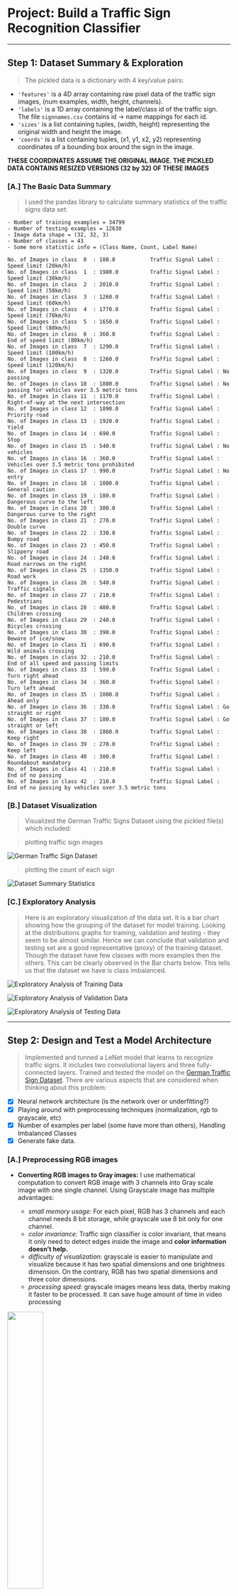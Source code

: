 # Project: Build a Traffic Sign Recognition Classifier

---

## Step 1: Dataset Summary & Exploration

> The pickled data is a dictionary with 4 key/value pairs:
- `'features'` is a 4D array containing raw pixel data of the traffic sign images, (num examples, width, height, channels).
- `'labels'` is a 1D array containing the label/class id of the traffic sign. The file `signnames.csv` contains id -> name mappings for each id.
- `'sizes'` is a list containing tuples, (width, height) representing the original width and height the image.
- `'coords'` is a list containing tuples, (x1, y1, x2, y2) representing coordinates of a bounding box around the sign in the image. 

**THESE COORDINATES ASSUME THE ORIGINAL IMAGE. THE PICKLED DATA CONTAINS RESIZED VERSIONS (32 by 32) OF THESE IMAGES**

### [A.] The Basic Data Summary

> I used the pandas library to calculate summary statistics of the traffic signs data set:

    - Number of training examples = 34799
    - Number of testing examples = 12630
    - Image data shape = (32, 32, 3)
    - Number of classes = 43
    - Some more statistic info = (Class Name, Count, Label Name)

    No. of Images in class  0  : 180.0 	         Traffic Signal Label : Speed limit (20km/h)
    No. of Images in class  1  : 1980.0 	     Traffic Signal Label : Speed limit (30km/h)
    No. of Images in class  2  : 2010.0 	     Traffic Signal Label : Speed limit (50km/h)
    No. of Images in class  3  : 1260.0 	     Traffic Signal Label : Speed limit (60km/h)
    No. of Images in class  4  : 1770.0 	     Traffic Signal Label : Speed limit (70km/h)
    No. of Images in class  5  : 1650.0 	     Traffic Signal Label : Speed limit (80km/h)
    No. of Images in class  6  : 360.0 	         Traffic Signal Label : End of speed limit (80km/h)
    No. of Images in class  7  : 1290.0 	     Traffic Signal Label : Speed limit (100km/h)
    No. of Images in class  8  : 1260.0 	     Traffic Signal Label : Speed limit (120km/h)
    No. of Images in class  9  : 1320.0 	     Traffic Signal Label : No passing
    No. of Images in class 10  : 1800.0 	     Traffic Signal Label : No passing for vehicles over 3.5 metric tons
    No. of Images in class 11  : 1170.0 	     Traffic Signal Label : Right-of-way at the next intersection
    No. of Images in class 12  : 1890.0 	     Traffic Signal Label : Priority road
    No. of Images in class 13  : 1920.0 	     Traffic Signal Label : Yield
    No. of Images in class 14  : 690.0 	         Traffic Signal Label : Stop
    No. of Images in class 15  : 540.0 	         Traffic Signal Label : No vehicles
    No. of Images in class 16  : 360.0 	         Traffic Signal Label : Vehicles over 3.5 metric tons prohibited
    No. of Images in class 17  : 990.0 	         Traffic Signal Label : No entry
    No. of Images in class 18  : 1080.0 	     Traffic Signal Label : General caution
    No. of Images in class 19  : 180.0 	         Traffic Signal Label : Dangerous curve to the left
    No. of Images in class 20  : 300.0 	         Traffic Signal Label : Dangerous curve to the right
    No. of Images in class 21  : 270.0 	         Traffic Signal Label : Double curve
    No. of Images in class 22  : 330.0 	         Traffic Signal Label : Bumpy road
    No. of Images in class 23  : 450.0 	         Traffic Signal Label : Slippery road
    No. of Images in class 24  : 240.0 	         Traffic Signal Label : Road narrows on the right
    No. of Images in class 25  : 1350.0     	 Traffic Signal Label : Road work
    No. of Images in class 26  : 540.0 	         Traffic Signal Label : Traffic signals
    No. of Images in class 27  : 210.0 	    	 Traffic Signal Label : Pedestrians
    No. of Images in class 28  : 480.0 	    	 Traffic Signal Label : Children crossing
    No. of Images in class 29  : 240.0 		     Traffic Signal Label : Bicycles crossing
    No. of Images in class 30  : 390.0 	    	 Traffic Signal Label : Beware of ice/snow
    No. of Images in class 31  : 690.0 		     Traffic Signal Label : Wild animals crossing
    No. of Images in class 32  : 210.0 		     Traffic Signal Label : End of all speed and passing limits
    No. of Images in class 33  : 599.0 		     Traffic Signal Label : Turn right ahead
    No. of Images in class 34  : 360.0 	    	 Traffic Signal Label : Turn left ahead
    No. of Images in class 35  : 1080.0 	     Traffic Signal Label : Ahead only
    No. of Images in class 36  : 330.0 		     Traffic Signal Label : Go straight or right
    No. of Images in class 37  : 180.0 	    	 Traffic Signal Label : Go straight or left
    No. of Images in class 38  : 1860.0     	 Traffic Signal Label : Keep right
    No. of Images in class 39  : 270.0 		     Traffic Signal Label : Keep left
    No. of Images in class 40  : 300.0 		     Traffic Signal Label : Roundabout mandatory
    No. of Images in class 41  : 210.0 		     Traffic Signal Label : End of no passing
    No. of Images in class 42  : 210.0 		     Traffic Signal Label : End of no passing by vehicles over 3.5 metric tons

### [B.] Dataset Visualization
> Visualized the German Traffic Signs Dataset using the pickled file(s) which included: 

> plotting traffic sign images

![German Traffic Sign Dataset](artifacts/output_14_0.png)

> plotting the count of each sign

![Dataset Summary Statistics](artifacts/output_17_1.png)

### [C.] Exploratory Analysis
> Here is an exploratory visualization of the data set. It is a bar chart showing how the grouping of the dataset for model training. Looking at the distributions graphs for training, validation and testing - they seem to be almost similar. Hence we can conclude that validation and testing set are a good representative (proxy) of the training dataset. Though the dataset have few classes with more examples then the others. This can be clearly observed in the Bar charts below. This tells us that the dataset we have is class imbalanced.

![Exploratory Analysis of Training Data](artifacts/output_17_1.png)

![Exploratory Analysis of Validation Data](artifacts/output_18_1.png)

![Exploratory Analysis of Testing Data](artifacts/output_19_1.png)

----

## Step 2: Design and Test a Model Architecture
> Implemented and tunned a LeNet model that learns to recognize traffic signs. It includes two convolutional layers and three fully-connected layers. Trained and tested the model on the [German Traffic Sign Dataset](http://benchmark.ini.rub.de/?section=gtsrb&subsection=dataset). There are various aspects that are considered when thinking about this problem:

- [x] Neural network architecture (is the network over or underfitting?)
- [x] Playing around with preprocessing techniques (normalization, rgb to grayscale, etc)
- [x] Number of examples per label (some have more than others), Handling Imbalanced Classes
- [x] Generate fake data.

### [A.] Preprocessing RGB images

- **Converting RGB images to Gray images:** I use mathematical computation to convert RGB image with 3 channels into Gray scale image with one single channel. Using Grayscale image has multiple advantages:

    * _small memory usage:_ For each pixel, RGB has 3 channels and each channel needs 8 bit storage, while grayscale use 8 bit only for one channel.
    * _color invariance:_ Traffic sign classifier is color invariant, that means it only need to detect edges inside the image and **color information doesn’t help.**
    * _difficulty of visualization:_ grayscale is easier to manipulate and visualize because it has two spatial dimensions and one brightness dimension. On the contrary, RGB has two spatial dimensions and three color dimensions.
    * _processing speed:_ grayscale images means less data, therby making it faster to be processed. It can save huge amount of time in video processing

<img src="artifacts/output_25_0.png" width="40%">


- **Converting Gray images to Scaled / Normalized images:** The second step need the image data to be normalized so that the it has mean zero and equal variance. For image data, `(pixel - 128)/ 128` is a quick way to approximately normalize the data and can be used in this project. _This step changes the range of pixel intensity so all images can have consistent range for pixel values. The reason of normalization is following:

    * _model stability:_ skewed pixel values are harmful, because our model will multiply weights and add bias to these image pixels. If extremely large or small values are involved, both operations can amplify the skewness and cause large error.
    * _improve gradient calculation:_ model needs to calculate gradients in backward propagation. With skewed pixel values, gradient calculation can be out of control.

<img src="artifacts/output_26_0.png" width="40%">


- **Converting Scaled Images to Contrast Stretched Images:** 3. Rescale Intensity as an experiment, I found above simple linear transform can be further improved with “exposure.rescale_intensity” method from skimage library. It uniformly rescaled image intensity to make pixel values inside consistent range and achieved better results. The reason of contrast stretching is following:

    * _rescaling intensity:_ images can have very different contrast due to glare, change of illumination intensity, or etc. It causes images either very bright or too dark, which is difficult to recognize.

<img src="artifacts/output_27_0.png" width="40%">


### [B.] Fine tuning the Model Architecture

 - mu = 0
 - sigma = 0.1
 - dropout = 0.75
 - EPOCHS = 50
 - BATCH_SIZE = 256
 - learning rate = 0.001
 

### [C.] LeNet Model Architecture for Classification

Though, I didn't made much changes to LeNet architecture and kept on fine tuning it. I got results above assignment's expectation so I didn't tried hard for tuning a altogehter different model architecture. Like adding or taking away layers (pooling, convolution, etc), using an activation function or changing the activation function. One common justification for adjusting an architecture would be due to overfitting or underfitting. A high accuracy on the training set but low accuracy on the validation set indicates over fitting; a low accuracy on both sets indicates under fitting.

<img src="artifacts/LeNet Architecture _ f.png">

### [D.] Train, Validate and Test the Model
A validation set is used to assess how well the model is performing. A low accuracy on the training and validation sets imply underfitting. A high accuracy on the training set but low accuracy on the validation set implies overfitting. To train the model, I used an Adam Optimizer with learning rate as mentioned above.


> **Training and validating the LeNet model** 

Training and validating a model is an iterative approach. While building my first model I started training a LeNet Architecture with just 20 epochs, batch size of 256 and dropout of 0.25. I found that the train and validation accuracies were both low which means that my model was underfitting. 

Now I fixated dropout to 0.25, batch size of 256 and tried incresing epochs say 30, then 40, then 50, then 60 etc. Each time I observed a increase in training and validation accuracied until when I took it above 60. Though the model training and validation accuracies both went up so now the problem was the difference between them which was pretty high. Technically which mean this is a situation of overfitting. 

I knew that dropout techniques has a role to play in dealing with the possible overfitting. I tried increasing the dropout from 0.25, then 0.30, then 0.50, then 0.70, then 0.80 and keeping rest same from the previous step. I observed my model got corrected for overfitting. Now after many steps of tuning I found that the model which gives best results was with above stated hyperparameters.

------------------------------------------------------------
------------------------------------------------------------

**EPOCH 1 ...**

Validation Accuracy = 0.684

Train Accuracy = 0.743
    
**EPOCH 2 ...**

Validation Accuracy = 0.819

Train Accuracy = 0.886
    

...
...    
...
    

**EPOCH 49 ...**

Validation Accuracy = 0.959

Train Accuracy = 0.996
    
**EPOCH 50 ...**

Validation Accuracy = 0.959

Train Accuracy = 0.997

------------------------------------------------------------
------------------------------------------------------------

> **Calculating the test data accuracy with the saved Model saved**
From the graph below we can visualize the performance of the training pipeline. My final model results were:

* Training Set Accuracy  = 0.997
* Validation Set Accuracy  = 0.959 
* Test Set Accuracy  = 0.943

![Graph comparing accuracies during training](artifacts/output_46_0.png)

---

## Step 3: Test a Model on New Images downloaded form an external source
> To give yourself more insight into how your model is working, 
- downloaded at five pictures of German traffic signs from the web
- used our model to predict the traffic sign type

### [A.] Loading and Outputing the downloaded Images after resizing

![Images from Web for Testing](artifacts/output_50_2.png)

> CLASS LABELS DESCRIPTION FOR TEST IMAGES FROM WEB 

- '14-stop.png'
- '33-turn_right_ahead.png'
- '15-no-vechicles.png'
- '12-priority-road.png'
- '.ipynb_checkpoints'
- '22-bumpy-road.png'

![Re-sized Web-Images for Testing](artifacts/output_51_0.png)

### [B.] Predicting the Sign Type for Each Image
> For example, if the model predicted 1 out of 5 signs correctly, it's 20% accurate on these new images.
- Running the predictions here and using the model to output the prediction and accuracy for each image.
- Pre-process the images with the same pre-processing pipeline used earlier
- Class Labels for the test images are: [14 33 15 12 22]
- The first image might be difficult to classify because it has a similarity with the No entry sign.

<img src="artifacts/output_54_1.png" width = "50%">

### [C.] Analyzing the Performance on images above
> Test Accuracy = 100.000 %

### [D.] Plotting and Priniting Top 5 Softmax Probabilities For Each Image Found on the Web
> Calculated the top 5 softmax probabilities for each image from the German traffic sign dataset found on the web. 

![Softmax Probability Bar Chart for Image 1](artifacts/output_61_1.png)

    ------------------------------------------------------------
    ------------------------------------------------------------
    
    	 True Label is: =    14:Stop                          
    
       14: Stop                           99.969%
       17: No entry                       0.031%
       32: End of all speed and passing limits 0.000%
       34: Turn left ahead                0.000%
       35: Ahead only                     0.000%
    ------------------------------------------------------------
    ------------------------------------------------------------

![Softmax Probability Bar Chart for Image 2](artifacts/output_61_3.png)

    ------------------------------------------------------------
    ------------------------------------------------------------
    
    	 True Label is: =    33:Turn right ahead              
    
       33: Turn right ahead               100.000%
       37: Go straight or left            0.000%
       14: Stop                           0.000%
        3: Speed limit (60km/h)           0.000%
       35: Ahead only                     0.000%
    ------------------------------------------------------------
    ------------------------------------------------------------


![Softmax Probability Bar Chart for Image 3](artifacts/output_61_5.png)

    ------------------------------------------------------------
    ------------------------------------------------------------
    
    	 True Label is: =    15:No vehicles                   
    
       15: No vehicles                    100.000%
       26: Traffic signals                0.000%
       36: Go straight or right           0.000%
       35: Ahead only                     0.000%
        9: No passing                     0.000%
    ------------------------------------------------------------
    ------------------------------------------------------------
  

![Softmax Probability Bar Chart for Image 4](artifacts/output_61_7.png)

    ------------------------------------------------------------
    ------------------------------------------------------------
    
    	 True Label is: =    12:Priority road                 
    
       12: Priority road                  100.000%
       30: Beware of ice/snow             0.000%
       32: End of all speed and passing limits 0.000%
       35: Ahead only                     0.000%
       40: Roundabout mandatory           0.000%
    ------------------------------------------------------------
    ------------------------------------------------------------

![Softmax Probability Bar Chart for Image 5](artifacts/output_61_9.png)

    ------------------------------------------------------------
    ------------------------------------------------------------
    
    	 True Label is: =    22:Bumpy road                    
    
       22: Bumpy road                     99.976%
       29: Bicycles crossing              0.022%
       26: Traffic signals                0.002%
       25: Road work                      0.000%
       31: Wild animals crossing          0.000%
    ------------------------------------------------------------
    ------------------------------------------------------------

---

## Step 4 (Optional): Visualize the Neural Network's State with Test Images

For understaning the output of a neural network's weights we tried visualizing the neural network. While neural networks can be a great learning device they are often referred to as a black box. We can understand what the weights of a neural network look like better by plotting their feature maps. After successfully training our neural network we can see what it's **feature maps look like by plotting the output of the network's weight layers in response to a test stimuli image.** From these plotted feature maps, it's possible to see what characteristics of an image the network finds interesting. For a sign, maybe the inner network feature maps react with high activation to the sign's boundary outline or to the contrast in the sign's painted symbol.

For an example of what feature map outputs look like, check out NVIDIA's results in their paper [End-to-End Deep Learning for Self-Driving Cars](https://devblogs.nvidia.com/parallelforall/deep-learning-self-driving-cars/) in the section Visualization of internal CNN State. NVIDIA was able to show that their network's inner weights had high activations to road boundary lines by comparing feature maps from an image with a clear path to one without. Tried experimenting with a similar test to show that your trained network's weights are looking for interesting features, whether it's looking at differences in feature maps from images with or without a sign, or even what feature maps look like in a trained network vs a completely untrained one on the same sign image.

<figure>
 <img src="visualize_cnn.png" width="380" alt="Combined Image" />
 <figcaption>
 <p></p> 
 <p style="text-align: center;"> Your output should look something like this (above)</p> 
 </figcaption>
</figure>
 <p></p> 

**GOT THIS ERROR**

-------------------------------------------------------------------------------------------
-------------------------------------------------------------------------------------------

    <ipython-input-46-dcb048557f2e> in <module>()
    ----> 1 outputFeatureMap(x[11], conv2, activation_min=-1, activation_max=-1 ,plt_num=1)

    RuntimeError: Attempted to use a closed Session.

-------------------------------------------------------------------------------------------
-------------------------------------------------------------------------------------------
